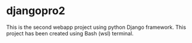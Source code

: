 # djangopro2
This is the second webapp project using python Django framework.
This project has been created using Bash (wsl) terminal.
